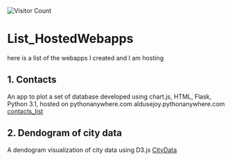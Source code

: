 ![Visitor Count](https://profile-counter.glitch.me/{joy-ald}/count.svg)

# List_HostedWebapps
here is a list of the webapps I created and I am hosting

## 1. Contacts
An app to plot a set of database
developed using chart.js, HTML, Flask, Python 3.1, hosted on pythonanywhere.com
aldusejoy.pythonanywhere.com
[contacts_list](https://aldusejoy.pythonanywhere.com/)

## 2. Dendogram of city data
A dendogram visualization of city data using D3.js
[CityData](https://joy-ald.github.io/City/)

